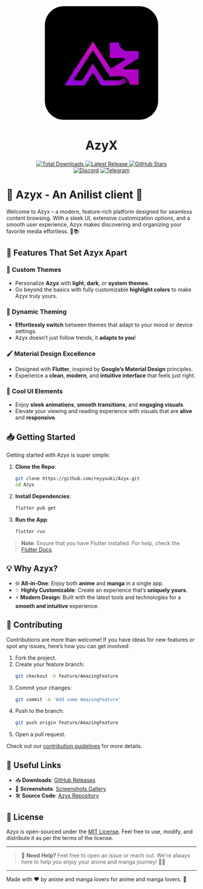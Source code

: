 <div align="center">
    <img src='assets/images/icon.jpg' alt='AzyX Icon' style="border-radius: 50px; height: 300px; width: 300px;"/>
    <h1 style="font-size:2rem; font-weight:bold;">AzyX</h1>
  <a href="https://github.com/reyyuuki/Azyx/releases"/>
    <img src="https://img.shields.io/github/downloads/reyyuuki/azyx/total.svg?color=white&labelColor=purple&style=for-the-badge" alt="Total Downloads"/>
  </a>
  <a href="https://github.com/reyyuuki/Azyx/releases/latest">
    <img src="https://img.shields.io/github/v/release/reyyuuki/Azyx?color=white&labelColor=purple&style=for-the-badge" alt="Latest Release"/>
  </a>
  <a href="https://github.com/reyyuuki/Azyx/stargazers">
    <img src="https://img.shields.io/github/stars/reyyuuki/Azyx?color=white&labelColor=purple&style=for-the-badge" alt="GitHub Stars"/>
  </a>
</div>
<div align="center">
   <a href="https://discord.gg/rDwNf4BYfz">
      <img src="https://img.shields.io/badge/Discord-%235865F2.svg?style=for-the-badge&logo=discord&color=white&labelColor=purple&logoColor=white" alt="Discord"/></a>
   
   <a href="https://t.me/Azyxanime">
      <img src="https://img.shields.io/badge/Telegram-2CA5E0?style=for-the-badge&logo=telegram&color=white&labelColor=purple&logoColor=white" alt="Telegram"/></a>
</div>


# 🎉 Azyx - An Anilist client 🎉

Welcome to Azyx – a modern, feature-rich platform designed for seamless content browsing. With a sleek UI, extensive customization options, and a smooth user experience, Azyx makes discovering and organizing your favorite media effortless. 🚀📚

## 🚀 Features That Set Azyx Apart

### 🎨 Custom Themes
- Personalize **Azyx** with **light**, **dark**, or **system themes**.
- Go beyond the basics with fully customizable **highlight colors** to make Azyx truly yours.

### 🌈 Dynamic Theming
- **Effortlessly switch** between themes that adapt to your mood or device settings.
- Azyx doesn’t just follow trends, it **adapts to you**!

### 🖌️ Material Design Excellence
- Designed with **Flutter**, inspired by **Google’s Material Design** principles.
- Experience a **clean**, **modern**, and **intuitive interface** that feels just right.

### 🔄 Cool UI Elements
- Enjoy **sleek animations**, **smooth transitions**, and **engaging visuals**.
- Elevate your viewing and reading experience with visuals that are **alive** and **responsive**.

## 📥 Getting Started

Getting started with Azyx is super simple:

1. **Clone the Repo**:  
    ```bash
    git clone https://github.com/reyyuuki/Azyx.git
    cd Azyx
    ```

2. **Install Dependencies**:  
    ```bash
    flutter pub get
    ```

3. **Run the App**:  
    ```bash
    flutter run
    ```

> **Note**: Ensure that you have Flutter installed. For help, check the [Flutter Docs](https://docs.flutter.dev/get-started).

<!-- <div style="display: flex; flex-wrap: wrap; justify-content: space-between;">
<!--   <img src="https://github.com/user-attachments/assets/3d4a99da-b53b-43f7-aeb1-f1df3dae378e" alt="Screenshot 2" style="width: 49%; margin-bottom: 10px;" /> -->
<!--   <img src="https://github.com/user-attachments/assets/52a3b2be-292f-4cf0-b5a8-4f5c7ab427b7" alt="Screenshot 3" style="width: 49%; margin-bottom: 10px;" /> -->
<!--   <img src="https://github.com/user-attachments/assets/7e0b1e99-d58d-4b4d-8a97-5fb2a1974fcc" alt="Screenshot 4" style="width: 49%; margin-bottom: 10px;" /> -->
<!--  <img src="https://github.com/user-attachments/assets/432b7c2b-f290-4ed2-b4b2-ad22ba70055c" alt="Screenshot 1" style="width: 49%; margin-bottom: 10px;" /> -->
<!--   <img src="https://github.com/user-attachments/assets/acb8a7a0-7ace-4097-8220-11880ce8fbf0" alt="Screenshot 5" style="width: 49%; margin-bottom: 10px;" /> -->
<!-- </div> -->

## 💡 Why Azyx?

- 🌐 **All-in-One**: Enjoy both **anime** and **manga** in a single app.
- ✨ **Highly Customizable**: Create an experience that’s **uniquely yours**.
- ⚡ **Modern Design**: Built with the latest tools and technologies for a **smooth and intuitive** experience.

## 🤝 Contributing

Contributions are more than welcome! If you have ideas for new features or spot any issues, here’s how you can get involved:

1. Fork the project.
2. Create your feature branch:
    ```bash
    git checkout -b feature/AmazingFeature
    ```
3. Commit your changes:
    ```bash
    git commit -m 'Add some AmazingFeature'
    ```
4. Push to the branch:
    ```bash
    git push origin feature/AmazingFeature
    ```
5. Open a pull request.

Check out our [contribution guidelines](CONTRIBUTING.md) for more details.

## 🔗 Useful Links

- 📥 **Downloads**: [GitHub Releases](https://github.com/reyyuuki/Azyx/releases)
- 📸 **Screenshots**: [Screenshots Gallery](https://path-to-screenshots)
- 🛠️ **Source Code**: [Azyx Repository](https://github.com/reyyuuki/Azyx)

## 📜 License

Azyx is open-sourced under the [MIT License](LICENSE). Feel free to use, modify, and distribute it as per the terms of the license.

---

> 💬 **Need Help?** Feel free to open an issue or reach out. We're always here to help you enjoy your anime and manga journey! 🚀✨

---

Made with ❤️ by anime and manga lovers for anime and manga lovers. 🌸
